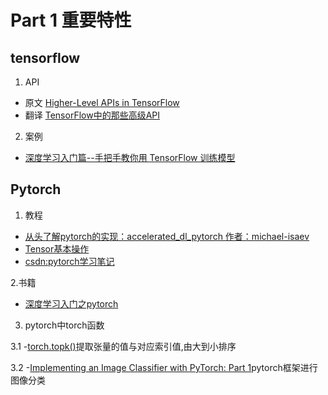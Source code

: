 # Part 1 重要特性
## tensorflow
1. API
- 原文 [Higher-Level APIs in TensorFlow](https://medium.com/onfido-tech/higher-level-apis-in-tensorflow-67bfb602e6c0?spm=a2c4e.11153959.blogcont194302.48.118e407elZqmYD)
- 翻译 [TensorFlow中的那些高级API](https://zhuanlan.zhihu.com/p/29073452)
2. 案例
- [深度学习入门篇--手把手教你用 TensorFlow 训练模型](https://cloud.tencent.com/developer/article/1006123)
## Pytorch
1. 教程
- [从头了解pytorch的实现：accelerated_dl_pytorch 作者：michael-isaev ](https://github.com/michael-isaev/accelerated_dl_pytorch)
- [Tensor基本操作](https://zhuanlan.zhihu.com/p/36233589)
- [csdn:pytorch学习笔记](https://blog.csdn.net/column/details/15023.html)

2.书籍
- [深度学习入门之pytorch](https://github.com/L1aoXingyu/code-of-learn-deep-learning-with-pytorch)
3. pytorch中torch函数

3.1 -[torch.topk()](https://pytorch.org/docs/stable/torch.html)提取张量的值与对应索引值,由大到小排序

3.2 -[Implementing an Image Classifier with PyTorch: Part 1](https://medium.com/udacity/implementing-an-image-classifier-with-pytorch-part-1-cf5444b8e9c9)pytorch框架进行图像分类
